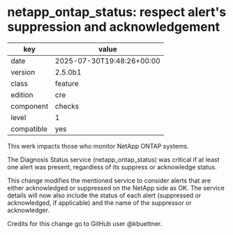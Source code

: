 [//]: # (werk v2)
# netapp_ontap_status: respect alert's suppression and acknowledgement

key        | value
---------- | ---
date       | 2025-07-30T19:48:26+00:00
version    | 2.5.0b1
class      | feature
edition    | cre
component  | checks
level      | 1
compatible | yes

This werk impacts those who monitor NetApp ONTAP systems.

The Diagnosis Status service (netapp_ontap_status)
was critical if at least one alert was present, regardless of its suppress or acknowledge status.

This change modifies the mentioned service
to consider alerts that are either acknowledged or suppressed on the NetApp side as OK.
The service details will now also include the status of each alert
(suppressed or acknowledged, if applicable) and the name of the suppressor or acknowledger.

Credits for this change go to GitHub user @kbuettner.
